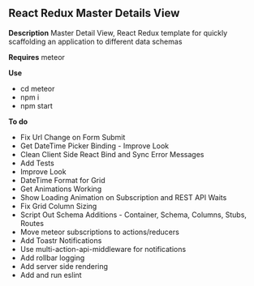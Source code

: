 React Redux Master Details View
-------------------------------
**Description**
Master Detail View, React Redux template for quickly scaffolding an application to different data schemas

**Requires**
meteor

**Use**
* cd meteor
* npm i
* npm start

**To do**
* Fix Url Change on Form Submit
* Get DateTime Picker Binding - Improve Look
* Clean Client Side React Bind and Sync Error Messages
* Add Tests
* Improve Look
* DateTime Format for Grid
* Get Animations Working
* Show Loading Animation on Subscription and REST API Waits
* Fix Grid Column Sizing
* Script Out Schema Additions - Container, Schema, Columns, Stubs, Routes
* Move meteor subscriptions to actions/reducers
* Add Toastr Notifications
* Use multi-action-api-middleware for notifications
* Add rollbar logging
* Add server side rendering
* Add and run eslint
